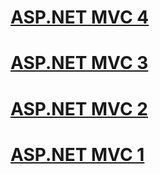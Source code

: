 # [ASP.NET MVC 4](mvc-4/toc.md)
# [ASP.NET MVC 3](mvc-3/toc.md)
# [ASP.NET MVC 2](mvc-2/toc.md)
# [ASP.NET MVC 1](mvc-1/toc.md)
